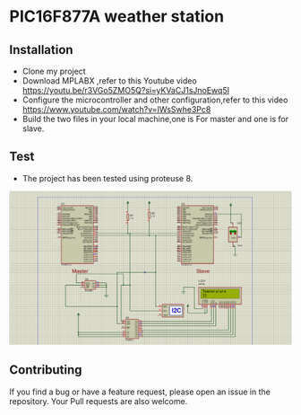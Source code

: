 # PIC16F877A weather station




## Installation
- Clone my project
- Download MPLABX ,refer to this Youtube video https://youtu.be/r3VGo5ZMO5Q?si=yKVaCJ1sJnoEwq5I
- Configure the microcontroller and other configuration,refer to this video https://www.youtube.com/watch?v=IWsSwhe3Pc8
- Build  the two files in your local machine,one is For master and one is for slave.

## Test
- The project has been tested using proteuse 8.

 ![alt text](https://github.com/YounessMoufidy/PIC16F877A/blob/master/PIC_weather_station/PIC.png "PIC Weaher_station")




## Contributing
If you find a bug or have a feature request, please open an issue in the repository. Your Pull requests are also welcome.


